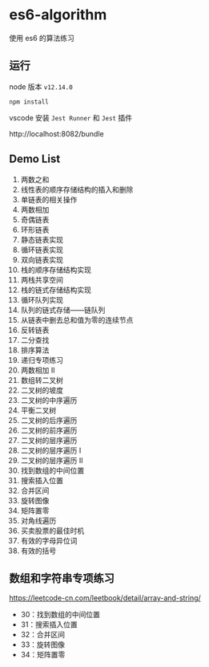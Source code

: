 # es6-algorithm

使用 es6 的算法练习

## 运行

node 版本 `v12.14.0`

```
npm install
```

vscode 安装 `Jest Runner` 和 `Jest` 插件

http://localhost:8082/bundle

## Demo List

1. 两数之和
2. 线性表的顺序存储结构的插入和删除
3. 单链表的相关操作
4. 两数相加
5. 奇偶链表
6. 环形链表
7. 静态链表实现
8. 循环链表实现
9. 双向链表实现
10. 栈的顺序存储结构实现
11. 两栈共享空间
12. 栈的链式存储结构实现
13. 循环队列实现
14. 队列的链式存储——链队列
15. 从链表中删去总和值为零的连续节点
16. 反转链表
17. 二分查找
18. 排序算法
19. 递归专项练习
20. 两数相加 II
21. 数组转二叉树
22. 二叉树的坡度
23. 二叉树的中序遍历
24. 平衡二叉树
25. 二叉树的后序遍历
26. 二叉树的前序遍历
27. 二叉树的层序遍历
28. 二叉树的层序遍历 I
29. 二叉树的层序遍历 II
30. 找到数组的中间位置
31. 搜索插入位置
32. 合并区间
33. 旋转图像
34. 矩阵置零
35. 对角线遍历
36. 买卖股票的最佳时机
37. 有效的字母异位词
38. 有效的括号

## 数组和字符串专项练习

https://leetcode-cn.com/leetbook/detail/array-and-string/

- 30：找到数组的中间位置
- 31：搜索插入位置
- 32：合并区间
- 33：旋转图像
- 34：矩阵置零
